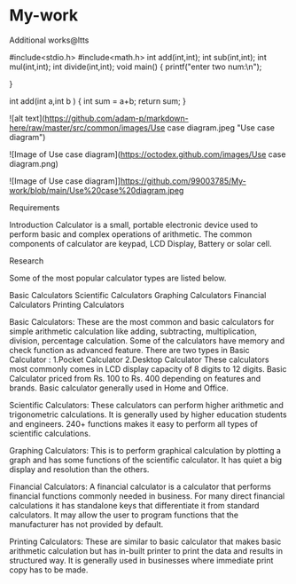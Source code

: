 # My-work
Additional works@ltts

#include<stdio.h>
#include<math.h>
int add(int,int);
int sub(int,int);
int mul(int,int);
int divide(int,int);
void main()
{
   printf("enter two num:\n");
   
}

int add(int a,int b )
{
     int sum = a+b;
    return sum;
}

![alt text](https://github.com/adam-p/markdown-here/raw/master/src/common/images/Use case diagram.jpeg "Use case diagram")

![Image of Use case diagram](https://octodex.github.com/images/Use case diagram.png)

![Image of Use case diagram]]https://github.com/99003785/My-work/blob/main/Use%20case%20diagram.jpeg


Requirements

Introduction
Calculator is a small, portable electronic device used to perform basic and complex operations of arithmetic. The common components of calculator are keypad, LCD Display, Battery or solar cell. 

Research

Some of the most popular calculator types are listed below.
 
Basic Calculators
Scientific Calculators
Graphing Calculators
Financial Calculators
Printing Calculators

Basic Calculators: These are the most common and basic calculators for simple arithmetic calculation like adding, subtracting, multiplication, division, percentage calculation. Some of the calculators have memory and check function as advanced feature. There are two types in Basic Calculator :
1.Pocket Calculator 
2.Desktop Calculator
These calculators most commonly comes in LCD display capacity of 8 digits to 12 digits. Basic Calculator priced from Rs. 100 to Rs. 400 depending on features and brands. Basic calculator generally used in Home and Office.

Scientific Calculators: These calculators can perform higher arithmetic and trigonometric calculations. It is generally used by higher education students and engineers. 240+ functions makes it easy to perform all types of scientific calculations.

Graphing Calculators: This is to perform graphical calculation by plotting a graph and has some functions of the scientific calculator. It has quiet a big display and resolution than the others.

Financial Calculators: A financial calculator is a calculator that performs financial functions commonly needed in business. For many direct financial calculations it has standalone keys that differentiate it from standard calculators. It may allow the user to program functions that the manufacturer has not provided by default.

Printing Calculators: These are similar to basic calculator that makes basic arithmetic calculation but has in-built printer to print the data and results in structured way. It is generally used in businesses where immediate print copy has to be made.







 